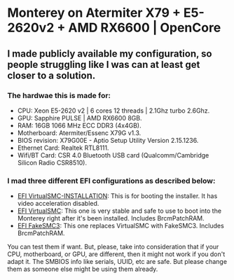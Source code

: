 # Monterey on Atermiter X79 + E5-2620v2 + AMD RX6600 | OpenCore

## I made publicly available my configuration, so people struggling like I was can at least get closer to a solution.

### The hardwae this is made for:

- CPU: Xeon E5-2620 v2 | 6 cores 12 threads | 2.1Ghz turbo 2.6Ghz.
- GPU: Sapphire PULSE | AMD RX6600 8GB.
- RAM: 16GB 1066 MHz ECC DDR3 (4x4GB).
- Motherboard: Atermiter/Essenc X79G v1.3.
- BIOS revision: X79G00E - Aptio Setup Utility Version 2.15.1236.
- Ethernet Card: Realtek RTL8111.
- Wifi/BT Card: CSR 4.0 Bluetooth USB card (Qualcomm/Cambridge Silicon Radio CSR8510).

### I mad three different EFI configurations as described below:

- [EFI VirtualSMC-INSTALLATION](https://github.com/VivaPeron/EFI-OC-AtermiterX79-E5-2620v2-RX6600/tree/main/EFI%20VirtualSMC-INSTALLATION): This is for booting the installer. It has video acceleration disabled.
- [EFI VirtualSMC](https://github.com/VivaPeron/EFI-OC-AtermiterX79-E5-2620v2-RX6600/tree/main/EFI%20VirtualSMC): This one is very stable and safe to use to boot into the Monterey right after it's been installed. Includes BrcmPatchRAM.
- [EFI FakeSMC3](https://github.com/VivaPeron/EFI-OC-AtermiterX79-E5-2620v2-RX6600/tree/main/EFI%20FakeSMC3): This one replaces VirtualSMC with FakeSMC3. Includes BrcmPatchRAM.


You can test them if want. But, please, take into consideration that if your CPU, motherboard, or GPU, are different, then it might not work if you don't adapt it. The SMBIOS info like serials, UUID, etc are safe. But please change them as someone else might be using them already.
